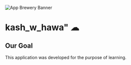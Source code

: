 ![App Brewery Banner](https://github.com/londonappbrewery/Images/blob/master/AppBreweryBanner.png)


# kash_w_hawa" ☁

## Our Goal

This application was developed for the purpose of learning.
